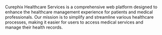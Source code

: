 Curephix Healthcare Services is a comprehensive web platform designed to enhance the healthcare management experience for patients and medical professionals. Our mission is to simplify and streamline various healthcare processes, making it easier for users to access medical services and manage their health records.
